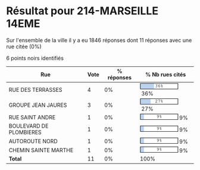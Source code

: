 # Résultat pour 214-MARSEILLE 14EME

Sur l'ensemble de la ville il y a eu 1846 réponses dont 11 réponses avec une rue citée (0%)

6 points noirs identifiés

| Rue | Vote | % réponses | % Nb rues cités|
|-----|------|------------|----------------|
| RUE DES TERRASSES | 4 | 0% | <img src="../../img/bar_36.gif" />&nbsp;36%|
| GROUPE JEAN JAURES | 3 | 0% | <img src="../../img/bar_27.gif" />&nbsp;27%|
| RUE SAINT ANDRE | 1 | 0% | <img src="../../img/bar_9.gif" />&nbsp;9%|
| BOULEVARD DE PLOMBIERES | 1 | 0% | <img src="../../img/bar_9.gif" />&nbsp;9%|
| AUTOROUTE NORD | 1 | 0% | <img src="../../img/bar_9.gif" />&nbsp;9%|
| CHEMIN SAINTE MARTHE | 1 | 0% | <img src="../../img/bar_9.gif" />&nbsp;9%|
| **Total** | 11 | 0% | 100%|
